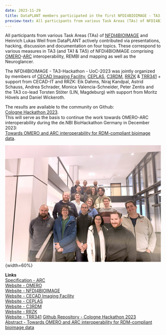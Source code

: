 ```yaml
---
date: 2023-11-29
title: DataPLANT members participated in the first NFDI4BIOIMAGE - TA3-Hackathon at CECAD at the University of Cologne
preview-text: All participants from various Task Areas (TAs) of NFDI4BIOIMAGE and Heinrich Lukas Weil from DataPLANT actively contributed via presentations, hacking, discussion and documentation on four topics. These correspond to various measures in TA3 (and TA1 & TA5) of NFDI4BIOIMAGE comprising OMERO-ARC interoperability, REMBI and mapping as well as the Neuroglancer...
---
```

All participants from various Task Areas (TAs) of [NFDI4BIOIMAGE](https://nfdi4bioimage.de/en/start/) and Heinrich Lukas Weil from DataPLANT actively contributed via presentations, hacking, discussion and documentation on four topics. These correspond to various measures in TA3 (and TA1 & TA5) of NFDI4BIOIMAGE comprising [OMERO](https://www.openmicroscopy.org/omero/)-[ARC](https://zenodo.org/badge/latestdoi/380251011) interoperability, REMBI and mapping as well as the Neuroglancer.

The NFDI4BIOIMAGE - TA3-Hackathon - UoC-2023 was jointly organized by members of [CECAD Imaging Facility](https://www.cecad.uni-koeln.de/research/core-facilities/imaging-facility), [CEPLAS](https://www.ceplas.eu/de/startseite), [C3RDM](https://fdm.uni-koeln.de/c3rdm-team), [RRZK](https://rrzk.uni-koeln.de/) & [TRR341](https://trr341.uni-koeln.de/) + support from CECAD-IT and RRZK: Eik Dahms, Niraj Kandpal, Astrid Schauss, Andrea Schrader, Monica Valencia-Schneider, Peter Zentis and the TA3 co-lead Torsten Stöter (LIN, Magdeburg) with support from Moritz Hövels and Daniel Wickeroth.

The results are available to the community on Github:   
[Cologne Hackathon 2023](https://github.com/NFDI4BIOIMAGE/Cologne-Hackathon-2023).   
This will serve as the basis to continue the work towards OMERO-ARC interoperability during the de.NBI BioHackathon Germany in December 2023:   
[Towards OMERO and ARC interoperability for RDM-compliant bioimage data](https://www.denbi.de/de-nbi-events/1614-towards-omero-and-arc-interoperability-for-rdm-compliant-bio-image-data).
   
![DataPLAN Cover](../../images/News-Items/2023-12-12_CologneHackathon.jpg){width=60%} 
   
**Links**   
[Specification - ARC](https://zenodo.org/badge/latestdoi/380251011)   
[Website - OMERO](https://www.openmicroscopy.org/omero/)   
[Website - NFDI4BIOIMAGE](https://nfdi4bioimage.de/en/start/)   
[Website - CECAD Imaging Facility](https://www.cecad.uni-koeln.de/research/core-facilities/imaging-facility)   
[Website - CEPLAS](https://www.ceplas.eu/de/startseite)   
[Website - C3RDM](https://fdm.uni-koeln.de/c3rdm-team)    
[Website - RRZK](https://rrzk.uni-koeln.de/)   
[Website - TRR341](https://trr341.uni-koeln.de/)
[Github Repository - Cologne Hackathon 2023](https://github.com/NFDI4BIOIMAGE/Cologne-Hackathon-2023)   
[Abstract - Towards OMERO and ARC interoperability for RDM-compliant bioimage data](https://www.denbi.de/de-nbi-events/1614-towards-omero-and-arc-interoperability-for-rdm-compliant-bio-image-data)

  

